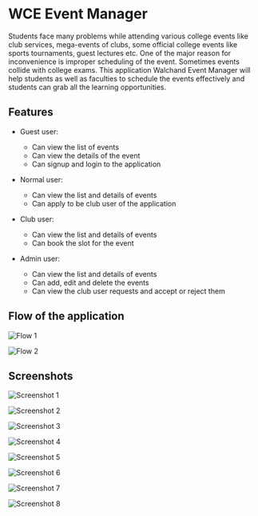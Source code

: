 <!-- Write a readme to explain a project wce event manager we also have to include the screenshots of the app-->

# WCE Event Manager

Students face many problems while attending various college events like club services, mega-events of clubs, some official college events like sports tournaments, guest lectures etc. One of the major reason for inconvenience is improper scheduling of the event. Sometimes events collide with college exams. This application Walchand Event Manager will help students as well as faculties to schedule the events effectively and students can grab all the learning opportunities.

## Features

- Guest user:
    - Can view the list of events
    - Can view the details of the event
    - Can signup and login to the application

- Normal user:
    - Can view the list and details of events
    - Can apply to be club user of the application

- Club user:
    - Can view the list and details of events
    - Can book the slot for the event

- Admin user:
    - Can view the list and details of events
    - Can add, edit and delete the events
    - Can view the club user requests and accept or reject them



## Flow of the application

![Flow 1](https://github.com/DnyaneshwariKolapkar/WCE-Event-Manager/blob/main/Pictures/flow1.jpeg)

![Flow 2](pictures/flow2.png)


## Screenshots

![Screenshot 1](pictures/splash.png)

![Screenshot 2](pictures/login.png)

![Screenshot 3](pictures/signup.png)

![Screenshot 4](pictures/eventList.png)

![Screenshot 5](pictures/calendar.png)

![Screenshot 6](pictures/addEvent.png)

![Screenshot 7](pictures/addEvent2.png)

![Screenshot 8](pictures/profile.png)








